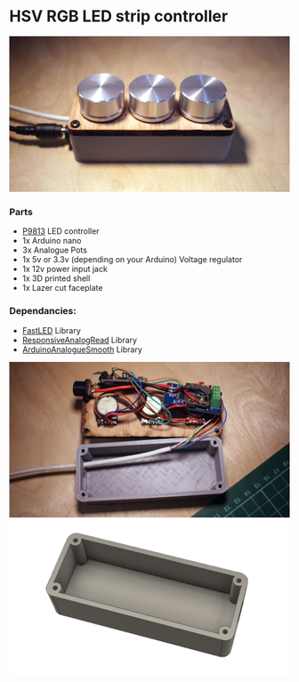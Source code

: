 # HSV RGB LED strip controller

<img src='Images/01.jpg'/>

### Parts

* [P9813](https://www.aliexpress.com/item/Full-Color-RGB-LED-Strip-Driver-Module-Shield-for-Arduino-STM32-AVR-V1-0/32767844047.html) LED controller
* 1x Arduino nano
* 3x Analogue Pots
* 1x 5v or 3.3v (depending on your Arduino) Voltage regulator
* 1x 12v power input jack
* 1x 3D printed shell
* 1x Lazer cut faceplate

### Dependancies:
* [FastLED](https://github.com/FastLED/FastLED) Library
* [ResponsiveAnalogRead](https://github.com/dxinteractive/ResponsiveAnalogRead) Library
* [ArduinoAnalogueSmooth](https://github.com/MichaelThessel/arduino-analog-smooth) Library


<img src='Images/02.jpg'/>
<img src='Images/03.jpg'/>
